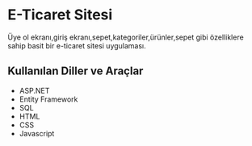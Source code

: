 # E-Ticaret Sitesi

Üye ol ekranı,giriş ekranı,sepet,kategoriler,ürünler,sepet gibi özelliklere sahip basit bir e-ticaret sitesi uygulaması.

## Kullanılan Diller ve Araçlar

- ASP.NET
- Entity Framework
- SQL
- HTML
- CSS
- Javascript
